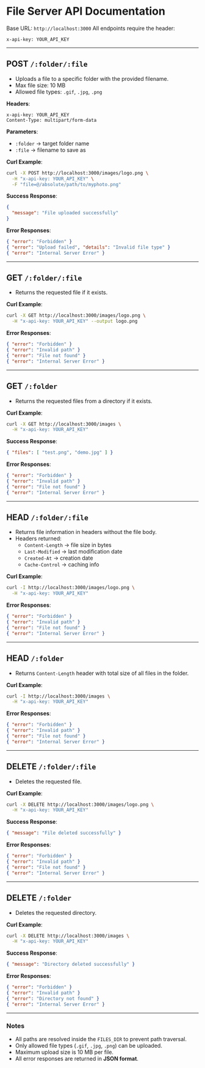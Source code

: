 # File Server API Documentation

Base URL: `http://localhost:3000`
All endpoints require the header:

```
x-api-key: YOUR_API_KEY
```

---

## **POST** `/:folder/:file`

- Uploads a file to a specific folder with the provided filename.
- Max file size: 10 MB
- Allowed file types: `.gif`, `.jpg`, `.png`

**Headers**:
```
x-api-key: YOUR_API_KEY
Content-Type: multipart/form-data
```

**Parameters**:  
- `:folder` → target folder name  
- `:file` → filename to save as

**Curl Example**:
```bash
curl -X POST http://localhost:3000/images/logo.png \
  -H "x-api-key: YOUR_API_KEY" \
  -F "file=@/absolute/path/to/myphoto.png"
```

**Success Response**:
```json
{
  "message": "File uploaded successfully"
}
```

**Error Responses**:
```json
{ "error": "Forbidden" }
{ "error": "Upload failed", "details": "Invalid file type" }
{ "error": "Internal Server Error" }
```

---

## **GET** `/:folder/:file`

- Returns the requested file if it exists.

**Curl Example**:
```bash
curl -X GET http://localhost:3000/images/logo.png \
  -H "x-api-key: YOUR_API_KEY" --output logo.png
```

**Error Responses**:
```json
{ "error": "Forbidden" }
{ "error": "Invalid path" }
{ "error": "File not found" }
{ "error": "Internal Server Error" }
```

---

## **GET** `/:folder`

- Returns the requested files from a directory if it exists.

**Curl Example**:
```bash
curl -X GET http://localhost:3000/images \
  -H "x-api-key: YOUR_API_KEY"
```

**Success Response**:
```json
{ "files": [ "test.png", "demo.jpg" ] }
```

**Error Responses**:
```json
{ "error": "Forbidden" }
{ "error": "Invalid path" }
{ "error": "File not found" }
{ "error": "Internal Server Error" }
```

---

## **HEAD** `/:folder/:file`

- Returns file information in headers without the file body.
- Headers returned:
  - `Content-Length` → file size in bytes  
  - `Last-Modified` → last modification date  
  - `Created-At` → creation date  
  - `Cache-Control` → caching info

**Curl Example**:
```bash
curl -I http://localhost:3000/images/logo.png \
  -H "x-api-key: YOUR_API_KEY"
```

**Error Responses**:
```json
{ "error": "Forbidden" }
{ "error": "Invalid path" }
{ "error": "File not found" }
{ "error": "Internal Server Error" }
```

---

## **HEAD** `/:folder`

- Returns `Content-Length` header with total size of all files in the folder.

**Curl Example**:
```bash
curl -I http://localhost:3000/images \
  -H "x-api-key: YOUR_API_KEY"
```

**Error Responses**:
```json
{ "error": "Forbidden" }
{ "error": "Invalid path" }
{ "error": "File not found" }
{ "error": "Internal Server Error" }
```

---

## **DELETE** `/:folder/:file`

- Deletes the requested file.

**Curl Example**:
```bash
curl -X DELETE http://localhost:3000/images/logo.png \
  -H "x-api-key: YOUR_API_KEY"
```

**Success Response**:
```json
{ "message": "File deleted successfully" }
```

**Error Responses**:
```json
{ "error": "Forbidden" }
{ "error": "Invalid path" }
{ "error": "File not found" }
{ "error": "Internal Server Error" }
```

---

## **DELETE** `/:folder`

- Deletes the requested directory.

**Curl Example**:
```bash
curl -X DELETE http://localhost:3000/images \
  -H "x-api-key: YOUR_API_KEY"
```

**Success Response**:
```json
{ "message": "Directory deleted successfully" }
```

**Error Responses**:
```json
{ "error": "Forbidden" }
{ "error": "Invalid path" }
{ "error": "Directory not found" }
{ "error": "Internal Server Error" }
```

---

### Notes
- All paths are resolved inside the `FILES_DIR` to prevent path traversal.  
- Only allowed file types (`.gif`, `.jpg`, `.png`) can be uploaded.  
- Maximum upload size is 10 MB per file.  
- All error responses are returned in **JSON format**.

